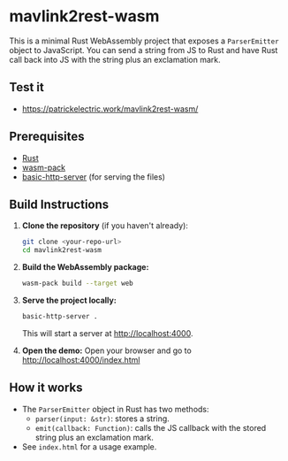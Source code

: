 # mavlink2rest-wasm

This is a minimal Rust WebAssembly project that exposes a `ParserEmitter` object to JavaScript. You can send a string from JS to Rust and have Rust call back into JS with the string plus an exclamation mark.

## Test it
- https://patrickelectric.work/mavlink2rest-wasm/

## Prerequisites
- [Rust](https://www.rust-lang.org/tools/install)
- [wasm-pack](https://rustwasm.github.io/wasm-pack/installer/)
- [basic-http-server](https://crates.io/crates/basic-http-server) (for serving the files)

## Build Instructions

1. **Clone the repository** (if you haven't already):
   ```sh
   git clone <your-repo-url>
   cd mavlink2rest-wasm
   ```

2. **Build the WebAssembly package:**
   ```sh
   wasm-pack build --target web
   ```

3. **Serve the project locally:**
   ```sh
   basic-http-server .
   ```
   This will start a server at [http://localhost:4000](http://localhost:4000).

4. **Open the demo:**
   Open your browser and go to [http://localhost:4000/index.html](http://localhost:4000/index.html)

## How it works
- The `ParserEmitter` object in Rust has two methods:
  - `parser(input: &str)`: stores a string.
  - `emit(callback: Function)`: calls the JS callback with the stored string plus an exclamation mark.
- See `index.html` for a usage example.
